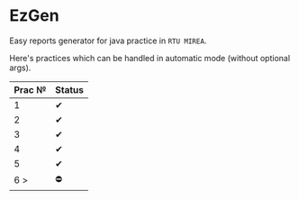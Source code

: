 # EzGen

Easy reports generator for java practice in `RTU MIREA`.

Here's practices which can be handled in automatic mode (without optional args).

| Prac №        | Status        |
| ------------- | ------------- |
| 1             | 	    ✔       |
| 2             |       ✔       |
| 3             |     	✔       |
| 4             |       ✔       |
| 5		        |       ✔       |
| 6 >           |       ⛔       |